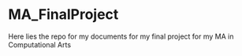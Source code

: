 # MA_FinalProject
 Here lies the repo for my documents for my final project for my MA in Computational Arts
